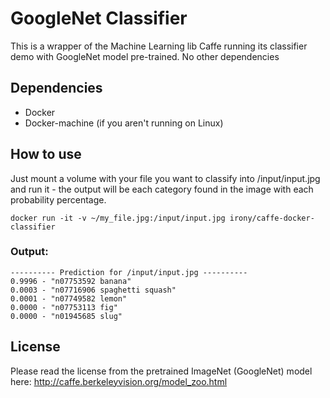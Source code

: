 GoogleNet Classifier
=======================

This is a wrapper of the Machine Learning lib Caffe running its classifier demo with GoogleNet model pre-trained. No other dependencies

## Dependencies

 - Docker
 - Docker-machine (if you aren't running on Linux)

## How to use

Just mount a volume with your file you want to classify into /input/input.jpg and run it - the output will be each category found in the image with each probability percentage.

    docker run -it -v ~/my_file.jpg:/input/input.jpg irony/caffe-docker-classifier

### Output:
    ---------- Prediction for /input/input.jpg ----------
    0.9996 - "n07753592 banana"
    0.0003 - "n07716906 spaghetti squash"
    0.0001 - "n07749582 lemon"
    0.0000 - "n07753113 fig"
    0.0000 - "n01945685 slug"

## License

Please read the license from the pretrained ImageNet (GoogleNet) model here:
http://caffe.berkeleyvision.org/model_zoo.html

